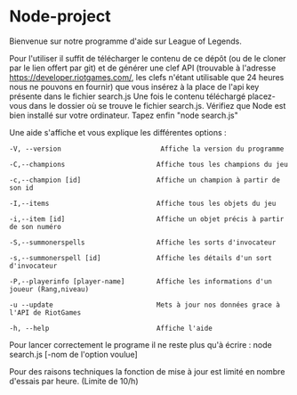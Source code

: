 # Node-project

Bienvenue sur notre programme d'aide sur League of Legends.

Pour l'utiliser il suffit de télécharger le contenu de ce dépôt (ou de le cloner par le lien offert par git) et de générer une clef API (trouvable à l'adresse https://developer.riotgames.com/, les clefs n'étant utilisable que 24 heures nous ne pouvons en fournir) que vous insérez à la place de l'api key présente dans le fichier search.js
Une fois le contenu téléchargé placez-vous dans le dossier où se trouve le fichier search.js.
Vérifiez que Node est bien installé sur votre ordinateur.
Tapez enfin "node search.js"

Une aide s'affiche et vous explique les différentes options : 

    -V, --version                         Affiche la version du programme
   
    -C,--champions                       Affiche tous les champions du jeu
    
    -c,--champion [id]                   Affiche un champion à partir de son id
    
    -I,--items                           Affiche tous les objets du jeu
    
    -i,--item [id]                       Affiche un objet précis à partir de son numéro
    
    -S,--summonerspells                  Affiche les sorts d'invocateur
    
    -s,--summonerspell [id]              Affiche les détails d'un sort d'invocateur
    
    -P,--playerinfo [player-name]        Affiche les informations d'un joueur (Rang,niveau)
    
    -u --update                          Mets à jour nos données grace à l'API de RiotGames
    
    -h, --help                           Affiche l'aide
    
Pour lancer correctement le programe il ne reste plus qu'à écrire : node search.js [-nom de l'option voulue]

Pour des raisons techniques la fonction de mise à jour est limité en nombre d'essais par heure. (Limite de 10/h)
